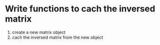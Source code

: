 # Write functions to cach the inversed matrix 
1. create a new matrix object
2. cach the inversed matrix from the new object
